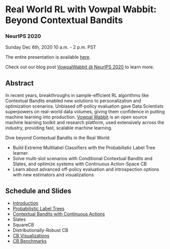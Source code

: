 # Real World RL with Vowpal Wabbit: Beyond Contextual Bandits

### NeurIPS 2020

Sunday Dec 6th, 2020
10 a.m. - 2 p.m. PST

The entire presentation is available [here](https://slideslive.com/38942331/vowpal-wabbit).

Check out our blog post [VowpalWabbit @ NeurIPS 2020](https://vowpalwabbit.org/blog/neurips2020) to learn more.

## Abstract

In recent years, breakthroughs in sample-efficient RL algorithms like Contextual Bandits enabled new solutions to personalization and optimization scenarios. Unbiased off-policy evaluation gave Data Scientists superpowers on real-world data volumes, giving them confidence in putting machine learning into production. [Vowpal Wabbit](https://vowpalwabbit.org) is an open source machine learning toolkit and research platform, used extensively across the industry, providing fast, scalable machine learning.

Dive beyond Contextual Bandits in the Real World:
- Build Extreme Multilabel Classifiers with the Probabilistic Label Tree learner.
- Solve multi-slot scenarios with Conditional Contextual Bandits and Slates, and optimize systems with Continuous Action-Space CB
- Learn about advanced off-policy evaluation and introspection options with new estimators and visualizations

## Schedule and Slides

- [Introduction](https://github.com/VowpalWabbit/workshop/blob/master/neurips2020/01_VWIntroduction.pdf)
- [Probabilistic Label Trees](https://github.com/VowpalWabbit/workshop/blob/master/neurips2020/02_PLT.pdf)
- [Contextual Bandits with Continuous Actions](https://github.com/VowpalWabbit/workshop/blob/master/neurips2020/03_CBWithContinuousActions.pdf)
- Slates
- SquareCB
- Distributionally-Robust CB
- [CB Visualizations](https://github.com/VowpalWabbit/workshop/blob/master/neurips2020/07_RLOS_CBVisualization.pdf)
- [CB Benchmarks](https://github.com/VowpalWabbit/workshop/blob/master/neurips2020/08_RLOS_CoBa.pdf)
